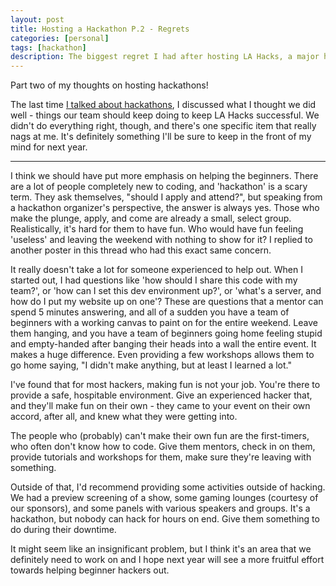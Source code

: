 ```yaml
---
layout: post
title: Hosting a Hackathon P.2 - Regrets 
categories: [personal]
tags: [hackathon]
description: The biggest regret I had after hosting LA Hacks, a major hackathon hosted at UCLA.
---
```


Part two of my thoughts on hosting hackathons! 

The last time [I talked about hackathons](http://www.cluelesscode.com/personal/2016/09/04/Hosting-a-Hackathon-Lessons.html), I discussed what I thought we did well - things our team should keep doing to keep LA Hacks successful. We didn't do everything right, though, and there's one specific item that really nags at me. It's definitely something I'll be sure to keep in the front of my mind for next year.

***
I think we should have put more emphasis on helping the beginners. There are a lot of people completely new to coding, and 'hackathon' is a scary term. They ask themselves, "should I apply and attend?", but speaking from a hackathon organizer's perspective, the answer is always yes. Those who make the plunge, apply, and come are already a small, select group. Realistically, it's hard for them to have fun. Who would have fun feeling 'useless' and leaving the weekend with nothing to show for it? I replied to another poster in this thread who had this exact same concern.  

It really doesn't take a lot for someone experienced to help out. When I started out, I had questions like 'how should I share this code with my team?', or 'how can I set this dev environment up?', or 'what's a server, and how do I put my website up on one'? These are questions that a mentor can spend 5 minutes answering, and all of a sudden you have a team of beginners with a working canvas to paint on for the entire weekend. Leave them hanging, and you have a team of beginners going home feeling stupid and empty-handed after banging their heads into a wall the entire event. It makes a huge difference. Even providing a few workshops allows them to go home saying, "I didn't make anything, but at least I learned a lot."  

I've found that for most hackers, making fun is not your job. You're there to provide a safe, hospitable environment. Give an experienced hacker that, and they'll make fun on their own - they came to your event on their own accord, after all, and knew what they were getting into.  

The people who (probably) can't make their own fun are the first-timers, who often don't know how to code. Give them mentors, check in on them, provide tutorials and workshops for them, make sure they're leaving with something.  

Outside of that, I'd recommend providing some activities outside of hacking. We had a preview screening of a show, some gaming lounges (courtesy of our sponsors), and some panels with various speakers and groups. It's a hackathon, but nobody can hack for hours on end. Give them something to do during their downtime.  

It might seem like an insignificant problem, but I think it's an area that we definitely need to work on and I hope next year will see a more fruitful effort towards helping beginner hackers out.


